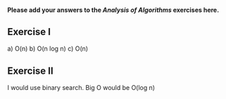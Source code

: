 #### Please add your answers to the **_Analysis of Algorithms_** exercises here.

## Exercise I

a) O(n)
b) O(n log n)
c) O(n)

## Exercise II

I would use binary search. Big O would be O(log n)
